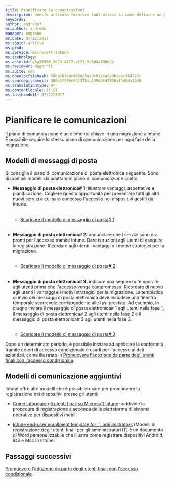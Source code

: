 ```yaml
---
title: Pianificare le comunicazioni
description: Questo articolo fornisce indicazioni su come definire un piano e una strategia per le comunicazioni relative alla migrazione.
keywords: 
author: andredm7
ms.author: andredm
manager: angrobe
ms.date: 07/12/2017
ms.topic: article
ms.prod: 
ms.service: microsoft-intune
ms.technology: 
ms.assetid: e6a52506-2d29-41f7-a171-5d684a740dd4
ms.reviewer: dagerrit
ms.suite: ems
ms.openlocfilehash: 59b978fa9c9084c5a70c912ca6a9b1e6c364722c
ms.sourcegitcommit: 388c5f59bc992375ac63968fd7330af5d84a1348
ms.translationtype: HT
ms.contentlocale: it-IT
ms.lasthandoff: 07/12/2017
---
```

# <a name="plan-communications"></a>Pianificare le comunicazioni

Il piano di comunicazione è un elemento chiave in una migrazione a Intune. È possibile seguire lo stesso piano di comunicazione per ogni fase della migrazione.

## <a name="email-templates"></a>Modelli di messaggi di posta

Si consiglia il piano di comunicazione di posta elettronica seguente. Sono disponibili modelli da adattare al piano di comunicazione scelto:

-   **Messaggio di posta elettronica\# 1:** illustrare vantaggi, aspettative e pianificazione. Cogliere questa opportunità per presentare tutti gli altri nuovi servizi a cui sarà concesso l'accesso nei dispositivi gestiti da Intune.<br/><br/>


    -   [Scaricare il modello di messaggio di posta\# 1](https://gallery.technet.microsoft.com/Intune-migration-guide-end-e3209b35)
<br></br>

-   **Messaggio di posta elettronica\# 2:** annunciare che i servizi sono ora pronti per l'accesso tramite Intune. Dare istruzioni agli utenti di eseguire la registrazione. Ricordare agli utenti i vantaggi e i motivi strategici per la migrazione.<br/><br/>


    -   [Scaricare il modello di messaggio di posta\# 2](https://gallery.technet.microsoft.com/Intune-migration-guide-end-a9d25eb5)
<br></br>

-   **Messaggio di posta elettronica\# 3:** indicare una sequenza temporale agli utenti prima che l'accesso venga compromesso. Ricordare di nuovo agli utenti i vantaggi e i motivi strategici per la migrazione. La tempistica di invio dei messaggi di posta elettronica deve includere una finestra temporale scorrevole corrispondente alle fasi previste. Ad esempio, in giugno inviare il messaggio di posta elettronica\# 1 agli utenti nella fase 1, il messaggio di posta elettronica\# 2 agli utenti nella fase 2 e il messaggio di posta elettronica\# 3 agli utenti nella fase 3.<br/><br/>

    -   [Scaricare il modello di messaggio di posta\# 3](https://gallery.technet.microsoft.com/Intune-migration-guide-end-831521b5)

Dopo un determinato periodo, è possibile iniziare ad applicare la conformità tramite criteri di accesso condizionale e usarli per l'accesso ai dati aziendali, come illustrato in [Promuovere l'adozione da parte degli utenti finali con l'accesso condizionale](migration-guide-drive-adoption.md).

## <a name="additional-communication-templates"></a>Modelli di comunicazione aggiuntivi

Intune offre altri modelli che è possibile usare per promuovere la registrazione dei dispositivi presso gli utenti:

-   [Come informare gli utenti finali su Microsoft Intune](end-user-educate.md) suddivide la procedura di registrazione a seconda della piattaforma di sistema operativo per dispositivi mobili

-   [Intune end-user enrollment template for IT administrators](https://gallery.technet.microsoft.com/End-user-Intune-enrollment-55dfd64a) (Modelli di registrazione degli utenti finali per gli amministratori IT) è un documento di Word personalizzabile che illustra come registrare dispositivi Android, iOS e Mac in Intune.

## <a name="next-steps"></a>Passaggi successivi

[Promuovere l'adozione da parte degli utenti finali con l'accesso condizionale](migration-guide-drive-adoption.md).
